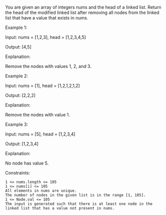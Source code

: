 




You are given an array of integers nums and the head of a linked list. Return the head of the modified linked list after removing all nodes from the linked list that have a value that exists in nums.

 

Example 1:

Input: nums = [1,2,3], head = [1,2,3,4,5]

Output: [4,5]

Explanation:

Remove the nodes with values 1, 2, and 3.

Example 2:

Input: nums = [1], head = [1,2,1,2,1,2]

Output: [2,2,2]

Explanation:

Remove the nodes with value 1.

Example 3:

Input: nums = [5], head = [1,2,3,4]

Output: [1,2,3,4]

Explanation:

No node has value 5.

 

Constraints:

    1 <= nums.length <= 105
    1 <= nums[i] <= 105
    All elements in nums are unique.
    The number of nodes in the given list is in the range [1, 105].
    1 <= Node.val <= 105
    The input is generated such that there is at least one node in the linked list that has a value not present in nums.

